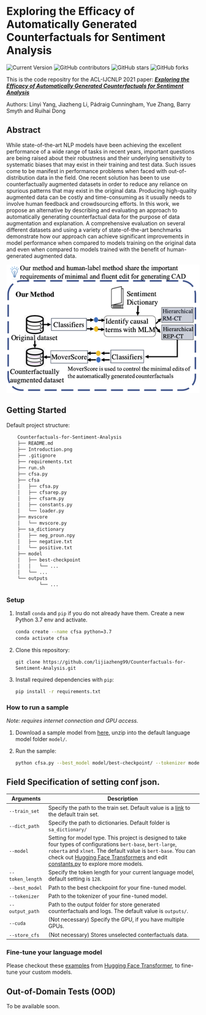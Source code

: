 # Exploring the Efficacy of Automatically Generated Counterfactuals for Sentiment Analysis

![Current Version](https://img.shields.io/badge/version-v1.0-blue)
![GitHub contributors](https://img.shields.io/github/contributors/lijiazheng99/Counterfactuals-for-Sentiment-Analysis)
![GitHub stars](https://img.shields.io/github/stars/lijiazheng99/Counterfactuals-for-Sentiment-Analysis?style=social)
![GitHub forks](https://img.shields.io/github/forks/lijiazheng99/Counterfactuals-for-Sentiment-Analysis?style=social)

This is the code repositry for the ACL-IJCNLP 2021 paper: ***[Exploring the Efficacy of Automatically Generated Counterfactuals for Sentiment Analysis](https://arxiv.org/pdf/2106.15231.pdf)***

Authors: Linyi Yang, Jiazheng Li, Pádraig Cunningham, Yue Zhang, Barry Smyth and Ruihai Dong

## Abstract

While state-of-the-art NLP models have been achieving the excellent performance of a wide range of tasks in recent years, important questions are being raised about their robustness and their underlying sensitivity to systematic biases that may exist in their training and test data. Such issues come to be manifest in performance problems when faced with out-of-distribution data in the field. One recent solution has been to use counterfactually augmented datasets in order to reduce any reliance on spurious patterns that may exist in the original data. Producing high-quality augmented data can be costly and time-consuming as it usually needs to involve human feedback and crowdsourcing efforts. In this work, we propose an alternative by describing and evaluating an approach to automatically generating counterfactual data for the purpose of data augmentation and explanation. A comprehensive evaluation on several different datasets and using a variety of state-of-the-art benchmarks demonstrate how our approach can achieve significant improvements in model performance when compared to models training on the original data and even when compared to models trained with the benefit of human-generated augmented data.

<p align="center">
<img src="./Introduction.png" width="550" >
</p>

## Getting Started

Default project structure:
```
	Counterfactuals-for-Sentiment-Analysis
	├── README.md
	├── Introduction.png
	├── .gitignore
	├── requirements.txt
	├── run.sh
	├── cfsa.py
	├── cfsa
	│   ├── cfsa.py
	│   ├── cfsarep.py
	│   ├── cfsarm.py
	│   ├── constants.py
	│   └── loader.py
	├── mvscore
	│   └── mvscore.py
	├── sa_dictionary
	│   ├── neg_proun.npy
	│   ├── negative.txt
	│   └── positive.txt
	├── model
	│   ├── best-checkpoint
	│   │   └── ...
	│   └── ...
	└── outputs
		 	└── ...
```

### Setup



1. Install `conda` and `pip` if you do not already have them. Create a new Python 3.7 env and activate.

    ```bash
    conda create --name cfsa python=3.7 
    conda activate cfsa
    ```

1. Clone this repository:

    ```
    git clone https://github.com/lijiazheng99/Counterfactuals-for-Sentiment-Analysis.git
    ```

1. Install required dependencies with `pip`: 

    ```bash
    pip install -r requirements.txt
    ```

### How to run a sample

*Note: requires internet connection and GPU access.*

1. Download a sample model from [here](https://drive.google.com/file/d/1Nli4xsdvPkpaYw2gh7kwewoTeXJ2Bu7O/view?usp=sharing), unzip into the default language model folder `model/`.

1. Run the sample: 

    ```bash
    python cfsa.py --best_model model/best-checkpoint/ --tokenizer model/
    ```

## Field Specification of setting conf json.
   
| Arguments   | Description |
| ----------- | ----------- |
| `--train_set` | Specify the path to the train set. Default value is a [link](https://raw.githubusercontent.com/acmi-lab/counterfactually-augmented-data/master/sentiment/orig/train.tsv) to the default train set. |
| `--dict_path` | Specify the path to dictionaries. Default folder is `sa_dictionary/` |
|`--model`| Setting for model type. This project is designed to take four types of configurations `bert-base`, `bert-large`, `roberta` and `xlnet`. The default value is `bert-base`. You can check out [Hugging Face Transformers](https://huggingface.co/transformers/pretrained_models.html) and edit [constants.py](https://github.com/lijiazheng99/Counterfactuals-for-Sentiment-Analysis/blob/master/cfsa/constants.py) to explore more models.|
|`--token_length`| Specify the token length for your current language model, default setting is `128`.|
|`--best_model`| Path to the best checkpoint for your fine-tuned model.|
|`--tokenizer`| Path to the tokenizer of your fine-tuned model.|
|`--output_path`| Path to the output folder for store generated counterfactuals and logs. The default value is `outputs/`.|
|`--cuda`| (Not necessary) Specify the GPU, if you have multiple GPUs.|
|`--store_cfs`| (Not necessary) Stores unselected conterfactuals data.|

### Fine-tune your language model

Please checkout these [examples](https://huggingface.co/transformers/custom_datasets.html) from [Hugging Face Transformer](https://huggingface.co/), to fine-tune your custom models.

## Out-of-Domain Tests (OOD)

To be available soon. 

